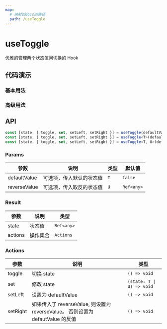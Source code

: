 ```yaml
---
map:
  # 映射到docs的路径
  path: /useToggle
---
```


# useToggle

优雅的管理两个状态值间切换的 Hook

## 代码演示

### 基本用法

<demo src="./demo/demo.vue"
  language="vue"
  title="基本用法"
  desc="默认为 boolean 切换，基础用法与 useBoolean 一致。">
</demo>

### 高级用法

<demo src="./demo/demo1.vue"
  language="vue"
  title="在任意两个值之间切换"
  desc="接受两个可选参数，在它们之间进行切换">
</demo>

## API

```typescript
const [state, { toggle, set, setLeft, setRight }] = useToggle(defaultValue?: boolean);
const [state, { toggle, set, setLeft, setRight }] = useToggle<T>(defaultValue: T);
const [state, { toggle, set, setLeft, setRight }] = useToggle<T, U>(defaultValue: T, reverseValue: U);
```

### Params

| 参数         | 说明                     | 类型 | 默认值  |
| ------------ | ------------------------ | ---- | ------- |
| defaultValue | 可选项，传入默认的状态值 | `T`  | `false` |
| reverseValue | 可选项，传入取反的状态值 | `U`  | `Ref<any>`        |

### Result

| 参数    | 说明     | 类型      |
| ------- | -------- | --------- |
| state   | 状态值   | `Ref<any>`      |
| actions | 操作集合 | `Actions` |

### Actions

| 参数     | 说明                                                                           | 类型                      |
| -------- | ------------------------------------------------------------------------------ | ------------------------- |
| toggle   | 切换 state                                                                     | `() => void`              |
| set      | 修改 state                                                                     | `(state: T \| U) => void` |
| setLeft  | 设置为 defaultValue                                                            | `() => void`              |
| setRight | 如果传入了 reverseValue, 则设置为 reverseValue。 否则设置为 defautValue 的反值 | `() => void`              |